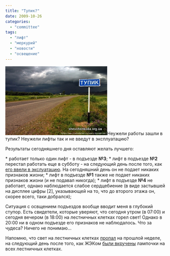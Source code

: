 ```yaml
---
title: "Тупик?"
date: 2009-10-26
categories: 
  - "committee"
tags: 
  - "лифт"
  - "меркурий"
  - "новости"
  - "освещение"
---
```


![тупик](/wp-content/uploads/2009/10/tupik.jpg "тупик")Неужели работы зашли в тупик? Неужели лифты так и не введут в эксплуатацию?

Результаты сегодняшнего дня оставляют желать лучшего:

\* работает только один лифт - в подъезде **№3**; \* лифт в подъезде **№2** перестал работать еще в субботу - на следующий день после того, как [его ввели в экслуатацию](http://shevchenko4a.brovary.org/elevators-first-ready/). На сегодняшний день он не подает никаких признаков жизни; \* лифт в подъезде **№1** также не подает никаких признаков жизни (и не подавал никогда); \* лифт в подъезде **№4** не работает, однако наблюдается слабое сердцебиение (в виде застывшей на дисплее цифры \[2\], указывающей на то, что до второго этажа он, скорее всего, таки добрался);

Ситуация с освщением подъездов вообще вводит меня в глубокий ступор. Есть свидетели, которые уверяют, что сегодня утром (в 07:00) и сегодня вечером (в 18:00) <!--more-->на лестничных клетках горел свет! Однако в 20:00 ни в одном подъезде его признаков не наблюдалось. Что за чудеса? Ничего не понимаю...

Напомню, что свет на лестничных клетках [пропал](http://shevchenko4a.brovary.org/plus-elevator-minus-ligh/) на прошлой неделе, на следующий день после того, как ЖЭКом [были вкручены](http://shevchenko4a.brovary.org/our-first-victory/) лампочки на всех лестничных клетках.
